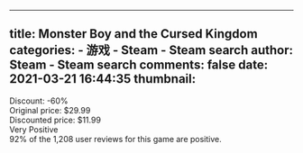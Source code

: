 
---
title: Monster Boy and the Cursed Kingdom
categories: 
    - 游戏
    - Steam - Steam search
author: Steam - Steam search
comments: false
date: 2021-03-21 16:44:35
thumbnail: 
---

<div>   
Discount: -60%<br>Original price: $29.99<br>Discounted price: $11.99<br>Very Positive<br>92% of the 1,208 user reviews for this game are positive.  
</div>
            